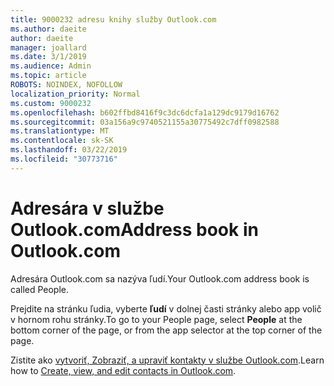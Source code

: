 ```yaml
---
title: 9000232 adresu knihy služby Outlook.com
ms.author: daeite
author: daeite
manager: joallard
ms.date: 3/1/2019
ms.audience: Admin
ms.topic: article
ROBOTS: NOINDEX, NOFOLLOW
localization_priority: Normal
ms.custom: 9000232
ms.openlocfilehash: b602ffbd8416f9c3dc6dcfa1a129dc9179d16762
ms.sourcegitcommit: 03a156a9c9740521155a30775492c7dff0982588
ms.translationtype: MT
ms.contentlocale: sk-SK
ms.lasthandoff: 03/22/2019
ms.locfileid: "30773716"
---
```

# <a name="address-book-in-outlookcom"></a><span data-ttu-id="59137-102">Adresára v službe Outlook.com</span><span class="sxs-lookup"><span data-stu-id="59137-102">Address book in Outlook.com</span></span>

<span data-ttu-id="59137-103">Adresára Outlook.com sa nazýva ľudí.</span><span class="sxs-lookup"><span data-stu-id="59137-103">Your Outlook.com address book is called People.</span></span>

<span data-ttu-id="59137-104">Prejdite na stránku ľudia, vyberte **ľudí** v dolnej časti stránky alebo app volič v hornom rohu stránky.</span><span class="sxs-lookup"><span data-stu-id="59137-104">To go to your People page, select **People** at the bottom corner of the page, or from the app selector at the top corner of the page.</span></span>

<span data-ttu-id="59137-105">Zistite ako [vytvoriť, Zobraziť, a upraviť kontakty v službe Outlook.com](https://support.office.com/article/5b909158-036e-4820-92f7-2a27f57b9f01).</span><span class="sxs-lookup"><span data-stu-id="59137-105">Learn how to [Create, view, and edit contacts in Outlook.com](https://support.office.com/article/5b909158-036e-4820-92f7-2a27f57b9f01).</span></span>